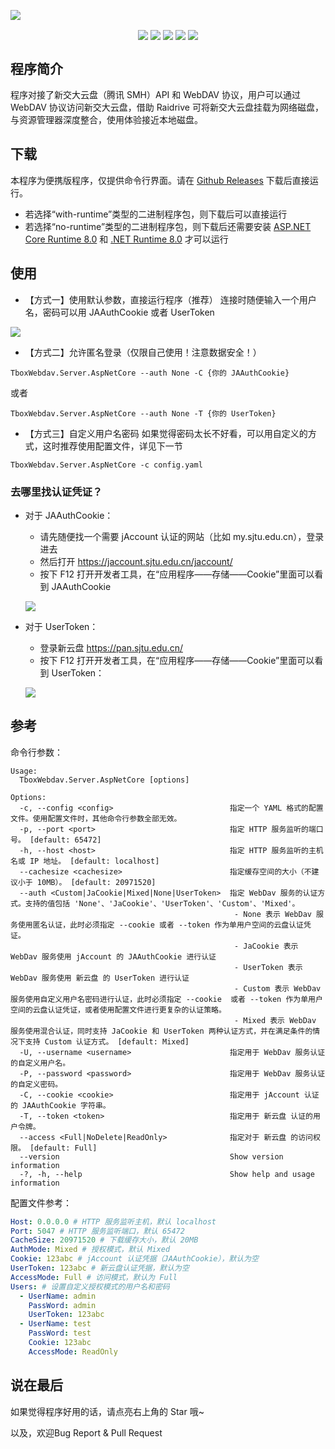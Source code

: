 ![](https://s2.loli.net/2025/02/25/4QbqRWm9yk7CU2L.png)

<p align="center">
  <img align="center" src="https://img.shields.io/github/license/1357310795/TboxWebdav" /> 
  <img align="center" src="https://img.shields.io/github/forks/1357310795/TboxWebdav" /> 
  <img align="center" src="https://img.shields.io/github/stars/1357310795/TboxWebdav" /> 
  <img align="center" src="https://img.shields.io/github/v/release/1357310795/TboxWebdav?include_prereleases" /> 
  <img align="center" src="https://img.shields.io/github/downloads/1357310795/TboxWebdav/total" />
  <!-- <img align="center" src="https://img.shields.io/github/deployments/1357310795/TboxWebdav/github-pages?label=Docs%20Build" />  -->
</p>

## 程序简介
程序对接了新交大云盘（腾讯 SMH）API 和 WebDAV 协议，用户可以通过 WebDAV 协议访问新交大云盘，借助 Raidrive 可将新交大云盘挂载为网络磁盘，与资源管理器深度整合，使用体验接近本地磁盘。

## 下载
本程序为便携版程序，仅提供命令行界面。请在 [Github Releases](https://github.com/1357310795/TboxWebdav/releases) 下载后直接运行。

- 若选择“with-runtime”类型的二进制程序包，则下载后可以直接运行
- 若选择“no-runtime”类型的二进制程序包，则下载后还需要安装 [ASP.NET Core Runtime 8.0](https://dotnet.microsoft.com/zh-cn/download/dotnet/thank-you/runtime-aspnetcore-8.0.13-windows-x64-installer) 和 [.NET Runtime 8.0](https://dotnet.microsoft.com/zh-cn/download/dotnet/thank-you/runtime-8.0.13-windows-x64-installer) 才可以运行

## 使用
- 【方式一】使用默认参数，直接运行程序（推荐）
连接时随便输入一个用户名，密码可以用 JAAuthCookie 或者 UserToken

![](https://s2.loli.net/2025/02/25/g5MPKsctuWqdox7.png)

- 【方式二】允许匿名登录（仅限自己使用！注意数据安全！）
```
TboxWebdav.Server.AspNetCore --auth None -C {你的 JAAuthCookie}
```
或者
```
TboxWebdav.Server.AspNetCore --auth None -T {你的 UserToken}
```

- 【方式三】自定义用户名密码
如果觉得密码太长不好看，可以用自定义的方式，这时推荐使用配置文件，详见下一节
```
TboxWebdav.Server.AspNetCore -c config.yaml
```

### 去哪里找认证凭证？
- 对于 JAAuthCookie：
  - 请先随便找一个需要 jAccount 认证的网站（比如 my.sjtu.edu.cn），登录进去
  - 然后打开 https://jaccount.sjtu.edu.cn/jaccount/
  - 按下 F12 打开开发者工具，在“应用程序——存储——Cookie”里面可以看到 JAAuthCookie

  ![](https://s2.loli.net/2025/02/25/jZwpTbMv7yBDzUC.png)

- 对于 UserToken：
  - 登录新云盘 https://pan.sjtu.edu.cn/
  - 按下 F12 打开开发者工具，在“应用程序——存储——Cookie”里面可以看到 UserToken：

  ![](https://s2.loli.net/2025/02/25/HvkTw4xS5OhfYgI.png)

## 参考
命令行参数：
```
Usage:
  TboxWebdav.Server.AspNetCore [options]

Options:
  -c, --config <config>                          指定一个 YAML 格式的配置文件。使用配置文件时，其他命令行参数全部无效。
  -p, --port <port>                              指定 HTTP 服务监听的端口号。 [default: 65472]
  -h, --host <host>                              指定 HTTP 服务监听的主机名或 IP 地址。 [default: localhost]
  --cachesize <cachesize>                        指定缓存空间的大小（不建议小于 10MB）。 [default: 20971520]
  --auth <Custom|JaCookie|Mixed|None|UserToken>  指定 WebDav 服务的认证方式。支持的值包括 'None'、'JaCookie'、'UserToken'、'Custom'、'Mixed'。
                                                  - None 表示 WebDav 服务使用匿名认证，此时必须指定 --cookie 或者 --token 作为单用户空间的云盘认证凭证。
                                                  - JaCookie 表示 WebDav 服务使用 jAccount 的 JAAuthCookie 进行认证
                                                  - UserToken 表示 WebDav 服务使用 新云盘 的 UserToken 进行认证
                                                  - Custom 表示 WebDav 服务使用自定义用户名密码进行认证，此时必须指定 --cookie  或者 --token 作为单用户空间的云盘认证凭证，或者使用配置文件进行更复杂的认证策略。
                                                  - Mixed 表示 WebDav 服务使用混合认证，同时支持 JaCookie 和 UserToken 两种认证方式，并在满足条件的情况下支持 Custom 认证方式。 [default: Mixed]
  -U, --username <username>                      指定用于 WebDav 服务认证的自定义用户名。
  -P, --password <password>                      指定用于 WebDav 服务认证的自定义密码。
  -C, --cookie <cookie>                          指定用于 jAccount 认证的 JAAuthCookie 字符串。
  -T, --token <token>                            指定用于 新云盘 认证的用户令牌。
  --access <Full|NoDelete|ReadOnly>              指定对于 新云盘 的访问权限。 [default: Full]
  --version                                      Show version information
  -?, -h, --help                                 Show help and usage information
```

配置文件参考：
```yaml
Host: 0.0.0.0 # HTTP 服务监听主机，默认 localhost
Port: 5047 # HTTP 服务监听端口，默认 65472
CacheSize: 20971520 # 下载缓存大小，默认 20MB
AuthMode: Mixed # 授权模式，默认 Mixed
Cookie: 123abc # jAccount 认证凭据（JAAuthCookie），默认为空
UserToken: 123abc # 新云盘认证凭据，默认为空
AccessMode: Full # 访问模式，默认为 Full
Users: # 设置自定义授权模式的用户名和密码
  - UserName: admin
    PassWord: admin
    UserToken: 123abc
  - UserName: test
    PassWord: test
    Cookie: 123abc
    AccessMode: ReadOnly
```

## 说在最后
如果觉得程序好用的话，请点亮右上角的 Star 哦~

以及，欢迎Bug Report & Pull Request